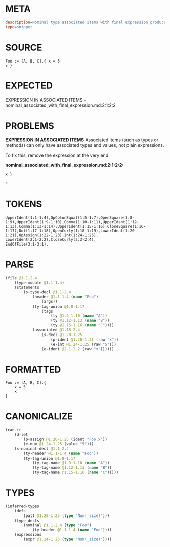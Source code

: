 # META
~~~ini
description=Nominal type associated items with final expression produces error
type=snippet
~~~
# SOURCE
~~~roc
Foo := [A, B, C].{ x = 5
x }
~~~
# EXPECTED
EXPRESSION IN ASSOCIATED ITEMS - nominal_associated_with_final_expression.md:2:1:2:2
# PROBLEMS
**EXPRESSION IN ASSOCIATED ITEMS**
Associated items (such as types or methods) can only have associated types and values, not plain expressions.

To fix this, remove the expression at the very end.

**nominal_associated_with_final_expression.md:2:1:2:2:**
```roc
x }
```
^


# TOKENS
~~~zig
UpperIdent(1:1-1:4),OpColonEqual(1:5-1:7),OpenSquare(1:8-1:9),UpperIdent(1:9-1:10),Comma(1:10-1:11),UpperIdent(1:12-1:13),Comma(1:13-1:14),UpperIdent(1:15-1:16),CloseSquare(1:16-1:17),Dot(1:17-1:18),OpenCurly(1:18-1:19),LowerIdent(1:20-1:21),OpAssign(1:22-1:23),Int(1:24-1:25),
LowerIdent(2:1-2:2),CloseCurly(2:3-2:4),
EndOfFile(3:1-3:1),
~~~
# PARSE
~~~clojure
(file @1.1-2.4
	(type-module @1.1-1.4)
	(statements
		(s-type-decl @1.1-2.4
			(header @1.1-1.4 (name "Foo")
				(args))
			(ty-tag-union @1.8-1.17
				(tags
					(ty @1.9-1.10 (name "A"))
					(ty @1.12-1.13 (name "B"))
					(ty @1.15-1.16 (name "C"))))
			(associated @1.18-2.4
				(s-decl @1.20-1.25
					(p-ident @1.20-1.21 (raw "x"))
					(e-int @1.24-1.25 (raw "5")))
				(e-ident @2.1-2.2 (raw "x"))))))
~~~
# FORMATTED
~~~roc
Foo := [A, B, C].{
	x = 5
	x
}
~~~
# CANONICALIZE
~~~clojure
(can-ir
	(d-let
		(p-assign @1.20-1.25 (ident "Foo.x"))
		(e-num @1.24-1.25 (value "5")))
	(s-nominal-decl @1.1-2.4
		(ty-header @1.1-1.4 (name "Foo"))
		(ty-tag-union @1.8-1.17
			(ty-tag-name @1.9-1.10 (name "A"))
			(ty-tag-name @1.12-1.13 (name "B"))
			(ty-tag-name @1.15-1.16 (name "C")))))
~~~
# TYPES
~~~clojure
(inferred-types
	(defs
		(patt @1.20-1.25 (type "Num(_size)")))
	(type_decls
		(nominal @1.1-2.4 (type "Foo")
			(ty-header @1.1-1.4 (name "Foo"))))
	(expressions
		(expr @1.24-1.25 (type "Num(_size)"))))
~~~
